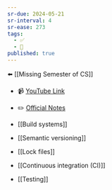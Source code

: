 ```yaml
---
sr-due: 2024-05-21
sr-interval: 4
sr-ease: 273
tags:
  - ✅
  - 🧭
published: true
---
```

⬅️  [[Missing Semester of CS]]

- 📹 [YouTube Link](https://www.youtube.com/watch?v=_Ms1Z4xfqv4&feature=emb_logo)
- ✏️ [Official Notes](https://missing.csail.mit.edu/2020/metaprogramming/)

- [[Build systems]]
- [[Semantic versioning]]
- [[Lock files]]
- [[Continuous integration (CI)]]
- [[Testing]]